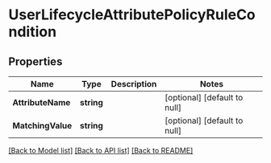 # UserLifecycleAttributePolicyRuleCondition

## Properties
Name | Type | Description | Notes
------------ | ------------- | ------------- | -------------
**AttributeName** | **string** |  | [optional] [default to null]
**MatchingValue** | **string** |  | [optional] [default to null]

[[Back to Model list]](../README.md#documentation-for-models) [[Back to API list]](../README.md#documentation-for-api-endpoints) [[Back to README]](../README.md)

